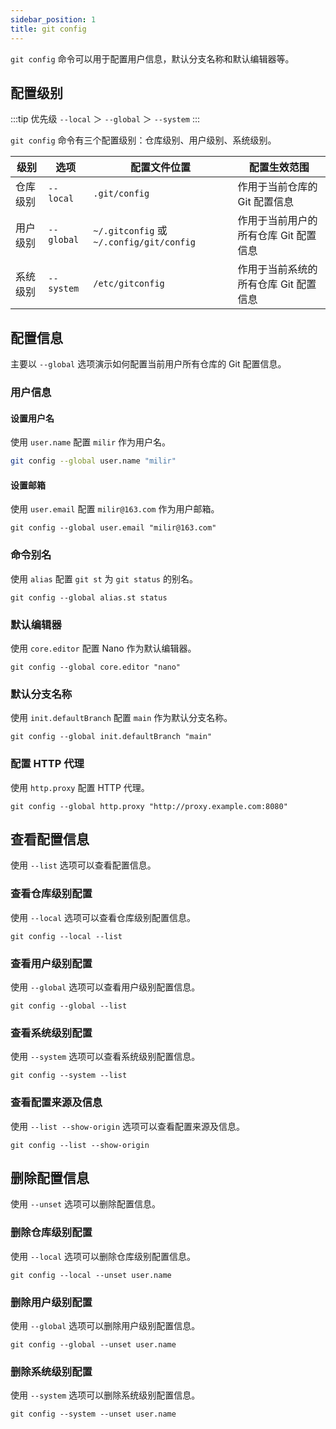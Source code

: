```yaml
---
sidebar_position: 1
title: git config
---
```


`git config` 命令可以用于配置用户信息，默认分支名称和默认编辑器等。

## 配置级别

:::tip 优先级
`--local` ＞ `--global` ＞ `--system`
:::

`git config` 命令有三个配置级别：仓库级别、用户级别、系统级别。

|   级别   |    选项    |   配置文件位置    |          配置生效范围          |
|   ---    |     ---    |   ---           |             ---                |
| 仓库级别 | `--local`  | `.git/config`    | 作用于当前仓库的 Git 配置信息    |
| 用户级别 | `--global` | `~/.gitconfig` 或 `~/.config/git/config`   | 作用于当前用户的所有仓库 Git 配置信息 |
| 系统级别 | `--system` | `/etc/gitconfig` | 作用于当前系统的所有仓库 Git 配置信息 |

## 配置信息

主要以 `--global` 选项演示如何配置当前用户所有仓库的 Git 配置信息。

### 用户信息

#### 设置用户名

使用 `user.name` 配置 `milir` 作为用户名。

```bash
git config --global user.name "milir"
```

#### 设置邮箱

使用 `user.email` 配置 `milir@163.com` 作为用户邮箱。

```
git config --global user.email "milir@163.com"
```

### 命令别名

使用 `alias` 配置 `git st` 为 `git status` 的别名。

```
git config --global alias.st status
```

### 默认编辑器

使用 `core.editor` 配置 Nano 作为默认编辑器。

```
git config --global core.editor "nano"
```

### 默认分支名称

使用 `init.defaultBranch` 配置 `main` 作为默认分支名称。

```
git config --global init.defaultBranch "main"
```

### 配置 HTTP 代理

使用 `http.proxy` 配置 HTTP 代理。

```
git config --global http.proxy "http://proxy.example.com:8080"
```

## 查看配置信息

使用 `--list` 选项可以查看配置信息。

### 查看仓库级别配置

使用 `--local` 选项可以查看仓库级别配置信息。

```
git config --local --list
```

### 查看用户级别配置

使用 `--global` 选项可以查看用户级别配置信息。

```
git config --global --list
```

### 查看系统级别配置

使用 `--system` 选项可以查看系统级别配置信息。

```
git config --system --list
```

### 查看配置来源及信息

使用 `--list --show-origin` 选项可以查看配置来源及信息。

```
git config --list --show-origin
```

## 删除配置信息

使用 `--unset` 选项可以删除配置信息。

### 删除仓库级别配置

使用 `--local` 选项可以删除仓库级别配置信息。

```
git config --local --unset user.name
```

### 删除用户级别配置

使用 `--global` 选项可以删除用户级别配置信息。

```
git config --global --unset user.name
```

### 删除系统级别配置

使用 `--system` 选项可以删除系统级别配置信息。

```
git config --system --unset user.name
```
